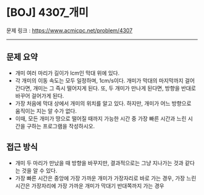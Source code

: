# [BOJ] 4307_개미

문제 링크 : https://www.acmicpc.net/problem/4307

---------------
## 문제 요약
  - 개미 여러 마리가 길이가 lcm인 막대 위에 있다. 
  - 각 개미의 이동 속도는 모두 일정하며, 1cm/s이다. 개미가 막대의 마지막까지 걸어간다면, 개미는 그 즉시 떨어지게 된다. 또, 두 개미가 만나게 된다면, 방향을 반대로 바꾸어 걸어가게 된다.
  - 가장 처음에 막대 상에서 개미의 위치를 알고 있다. 하지만, 개미가 어느 방향으로 움직이는 지는 알 수가 없다. 
  - 이때, 모든 개미가 땅으로 떨어질 때까지 가능한 시간 중 가장 빠른 시간과 느린 시간을 구하는 프로그램을 작성하시오.

## 접근 방식
  - 개미 두 마리가 만났을 때 방향을 바꾸지만, 결과적으로는 그냥 지나가는 것과 같다는 것을 알 수 있다.
  - 가장 빠른 시간은 중앙에 가장 가까운 개미가 가장자리로 바로 가는 경우, 가장 느린 시간은 가장자리에 가장 가까운 개미가 막대기 반대쪽까지 가는 경우
